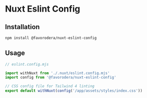 # Nuxt Eslint Config

## Installation

```bash
npm install @favorodera/nuxt-eslint-config
```

## Usage

```mjs
// eslint.config.mjs

import withNuxt from './.nuxt/eslint.config.mjs'
import config from '@favorodera/nuxt-eslint-config'

// CSS config file for Tailwind 4 linting
export default withNuxt(config('/app/assets/styles/index.css'))
```

